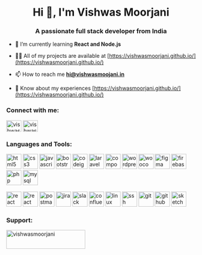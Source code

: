 <h1 align="center">Hi 👋, I'm Vishwas Moorjani</h1>
<h3 align="center">A passionate full stack developer from India</h3>

- 🌱 I’m currently learning **React and Node.js**

- 👨‍💻 All of my projects are available at [https://vishwasmoorjani.github.io/](https://vishwasmoorjani.github.io/)

- 📫 How to reach me **hi@vishwasmoojani.in**

- 📄 Know about my experiences [https://vishwasmoorjani.github.io/](https://vishwasmoorjani.github.io/)

<h3 align="left">Connect with me:</h3>
<p align="left">
<a href="https://twitter.com/vishwasmoorjani" target="blank"><img align="center" src="https://cdn.jsdelivr.net/gh/devicons/devicon/icons/twitter/twitter-original.svg" alt="vishwasmoorjani" height="30" width="40" /></a>
<a href="https://linkedin.com/in/vishwasmoorjani" target="blank"><img align="center" src="https://cdn.jsdelivr.net/gh/devicons/devicon/icons/linkedin/linkedin-original.svg" alt="vishwasmoorjani" height="30" width="40" /></a>
</p>

<h3 align="left">Languages and Tools:</h3>
<p align="left"> 
    <img src="https://cdn.jsdelivr.net/gh/devicons/devicon/icons/html5/html5-original.svg" alt="html5" width="40" height="40"/>  
    <img src="https://cdn.jsdelivr.net/gh/devicons/devicon/icons/css3/css3-original.svg" alt="css3" width="40" height="40"/>  
    <img src="https://cdn.jsdelivr.net/gh/devicons/devicon/icons/javascript/javascript-original.svg" alt="javascript" width="40" height="40"/>  
    <img src="https://cdn.jsdelivr.net/gh/devicons/devicon/icons/bootstrap/bootstrap-original.svg" alt="bootstrap" width="40" height="40"/>  
    <img src="https://cdn.worldvectorlogo.com/logos/codeigniter.svg" alt="codeigniter" width="40" height="40"/> 
    <img src="https://skillicons.dev/icons?i=laravel" alt="laravel" width="40" height="40"/> 
    <img src="https://cdn.jsdelivr.net/gh/devicons/devicon/icons/composer/composer-original.svg" alt="composer" width="40" height="40"/> 
    <img src="https://cdn.jsdelivr.net/gh/devicons/devicon/icons/wordpress/wordpress-original.svg" alt="wordpress" width="40" height="40"/> 
    <img src="https://cdn.jsdelivr.net/gh/devicons/devicon/icons/woocommerce/woocommerce-original.svg" alt="woocommerce" width="40" height="40"/> 
    <img src="https://www.vectorlogo.zone/logos/figma/figma-icon.svg" alt="figma" width="40" height="40"/>  
    <img src="https://www.vectorlogo.zone/logos/firebase/firebase-icon.svg" alt="firebase" width="40" height="40"/>  
    <img src="https://cdn.jsdelivr.net/gh/devicons/devicon/icons/php/php-original.svg" alt="php" width="40" height="40"/>
    <img src="https://cdn.jsdelivr.net/gh/devicons/devicon/icons/mysql/mysql-original.svg" alt="mysql" width="40" height="40"/>
</p>
<p align="left">
    <img src="https://cdn.jsdelivr.net/gh/devicons/devicon/icons/react/react-original.svg" alt="react" width="40" height="40"/>
    <img src="https://cdn.jsdelivr.net/gh/devicons/devicon/icons/nodejs/nodejs-original.svg" alt="react" width="40" height="40"/>
    <img src="https://www.vectorlogo.zone/logos/getpostman/getpostman-icon.svg" alt="postman" width="40" height="40"/>
    <img src="https://cdn.jsdelivr.net/gh/devicons/devicon/icons/jira/jira-original.svg" alt="jira" width="40" height="40"/>  
    <img src="https://cdn.jsdelivr.net/gh/devicons/devicon/icons/slack/slack-original.svg" alt="slack" width="40" height="40"/>  
    <img src="https://cdn.jsdelivr.net/gh/devicons/devicon/icons/confluence/confluence-original.svg" alt="confluence" width="40" height="40"/>  
    <img src="https://cdn.jsdelivr.net/gh/devicons/devicon/icons/linux/linux-original.svg" alt="linux" width="40" height="40"/>  
    <img src="https://cdn.jsdelivr.net/gh/devicons/devicon/icons/ssh/ssh-original.svg" alt="ssh" width="40" height="40"/>  
    <img src="https://www.vectorlogo.zone/logos/git-scm/git-scm-icon.svg" alt="git" width="40" height="40"/>  
    <img src="https://skillicons.dev/icons?i=github" alt="github" width="40" height="40"/>  
    <img src="https://www.vectorlogo.zone/logos/sketchapp/sketchapp-icon.svg" alt="sketch" width="40" height="40"/>

</p>
<h3 align="left">Support:</h3>
<p><a href="https://www.buymeacoffee.com/vishwasmoorjani"> <img align="left" src="https://cdn.buymeacoffee.com/buttons/v2/default-yellow.png" height="50" width="210" alt="vishwasmoorjani" /></a></p><br><br>

<!--
**VishwasMoorjani/VishwasMoorjani** is a ✨ _special_ ✨ repository because its `README.md` (this file) appears on your GitHub profile.

Here are some ideas to get you started:

- 🔭 I’m currently working on ...
- 🌱 I’m currently learning ...
- 👯 I’m looking to collaborate on ...
- 🤔 I’m looking for help with ...
- 💬 Ask me about ...
- 📫 How to reach me: ...
- 😄 Pronouns: ...
- ⚡ Fun fact: ...
-->

